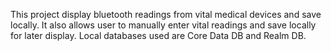 This project display bluetooth readings from vital medical devices and save locally. It also allows user to manually enter vital readings and save locally for later display. Local databases used are Core Data  DB and Realm DB.